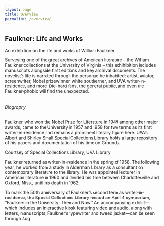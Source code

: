 ```yaml
--- 
layout: page 
title: Overview 
permalink: /overview/ 
---
```


<section id="baseline">
  <div class="section typeset">
    <div class="single">
      <h1>Faulkner: Life and Works</h1>
      <p class="caption">An exhibition on the life and works of William Faulkner</p>
      <p>Surveying one of the great archives of American literature – the William Faulkner 
      collections at the University of Virginia – this exhihibition includes manuscripts 
      alongside first editions and key archival documents.  The novelist’s life is narrated 
      through the personae he inhabited: artist, aviator, screenwriter, Nobel prizewinner, 
      white southerner, and UVA writer-in-residence, and more. Die-hard fans, the general 
      public, and even the Faulkner-phobic will find the unexpected.</p>
    </div>
  </div>
  <div class="section typeset">
    <div class="column column--main column--right">
      <h6>Biography</h6>
      <p>Faulkner, who won the Nobel Prize for Literature in 1949 among other major awards, 
      came to the University in 1957 and 1958 for two terms as its first writer-in-residence 
      and remains a prominent literary figure here. UVA’s Albert and Shirley Small Special 
      Collections Library holds a large repository of his papers and documentation of his 
      time on Grounds.</p>
      <p class="caption sidenote">Courtsey of Special Collections Library, UVA Library</p>
      <p>Faulkner returned as writer-in-residence in the spring of 1958. The following year, 
      he worked from a study in Alderman Library as a consultant on contemporary literature 
      to the library. He was appointed lecturer in American literature in 1960 and divided 
      his time between Charlottesville and Oxford, Miss., until his death in 1962.</p>
      <p>To mark the 50th anniversary of Faulkner’s second term as writer-in-residence, 
      the Special Collections Library hosted an April 4 symposium, “Faulkner in the University: 
      Then and Now.” An accompanying exhibit—which includes an interactive kiosk featuring video 
      and audio, along with letters, manuscripts, Faulkner’s typewriter and tweed jacket—can 
      be seen through Aug</p>
    </div>
  </div>
</section>